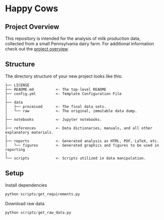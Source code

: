 # Happy Cows

## Project Overview

This repository is intended for the analysis of milk production data, collected from a small Pennsylvania dairy farm.  For additional information check out the [project overview](references/OVERVIEW.md).

## Structure

The directory structure of your new project looks like this:

```
├── LICENSE
├── README.md          <- The top-level README
├── config.yml         <- Template Configuration File
│
├── data
│   ├── processed      <- The final data sets.
│   └── raw            <- The original, immutable data dump.
│
├── notebooks          <- Jupyter notebooks.
│
├── references         <- Data dictionaries, manuals, and all other explanatory materials.
│
├── reports            <- Generated analysis as HTML, PDF, LaTeX, etc.
│   └── figures        <- Generated graphics and figures to be used in reporting
│
└── scripts            <- Scripts utilized in data manipulation.
```

## Setup

Install dependencies

``` python
python scripts/get_requirements.py
```

Download raw data

``` python
python scripts/get_raw_data.py
```